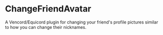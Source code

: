 # ChangeFriendAvatar
A Vencord/Equicord plugin for changing your friend's profile pictures similar to how you can change their nicknames.
